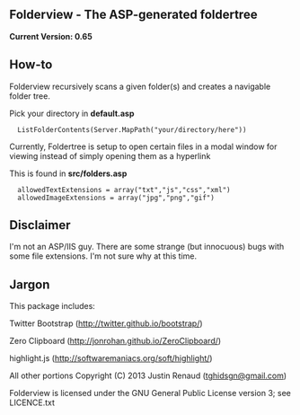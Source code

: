 Folderview - The ASP-generated foldertree
--------------

**Current Version: 0.65**

How-to
--------------
Folderview recursively scans a given folder(s) and creates a navigable folder tree.

Pick your directory in **default.asp**

```
  ListFolderContents(Server.MapPath("your/directory/here"))
```

Currently, Foldertree is setup to open certain files in a modal window for viewing instead of simply opening them as a hyperlink

This is found in **src/folders.asp**

```
  allowedTextExtensions = array("txt","js","css","xml")
  allowedImageExtensions = array("jpg","png","gif")
```
Disclaimer
--------------
I'm not an ASP/IIS guy.  There are some strange (but innocuous) bugs with some file extensions.  I'm not sure why at this time.

Jargon
--------------

This package includes:

Twitter Bootstrap (http://twitter.github.io/bootstrap/)

Zero Clipboard (http://jonrohan.github.io/ZeroClipboard/)

highlight.js (http://softwaremaniacs.org/soft/highlight/)

All other portions Copyright (C) 2013 Justin Renaud (tghidsgn@gmail.com)

Folderview is licensed under the GNU General Public License version 3; see LICENCE.txt
